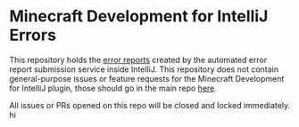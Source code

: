 # Minecraft Development for IntelliJ Errors

This repository holds the [error reports](https://github.com/minecraft-dev/mcdev-error-report/issues) created by the
automated error report submission service inside IntelliJ. This repository does not contain general-purpose issues or
feature requests for the Minecraft Development for IntelliJ plugin, those should go in the main repo
[here](https://github.com/minecraft-dev/MinecraftDev/issues/new/choose).

All issues or PRs opened on this repo will be closed and locked immediately. 
hi
